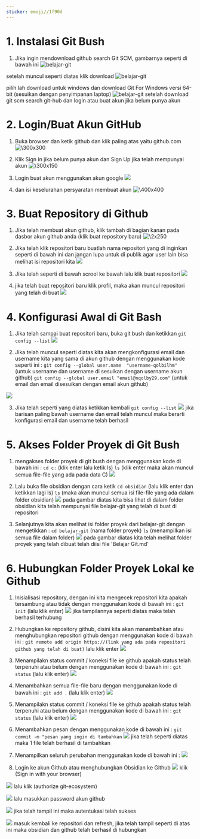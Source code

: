 ```yaml
---
sticker: emoji//1f90d
---
```

 # 1. Instalasi Git Bush
1. Jika ingin mendownload github search Git SCM, gambarnya seperti di bawah ini
![belajar-git](assetrelasi/19.jpg)

setelah muncul seperti diatas klik download
![belajar-git](assetrelasi/21.jpg)

pilih lah download untuk windows dan download Git For Windows versi 64-bit (sesuikan dengan penyimpanan laptop)
![belajar-git](assetrelasi/20.jpg)
setelah download git scm search git-hub dan login atau buat akun jika belum punya akun


# 2. Login/Buat Akun GitHub
1. Buka browser dan ketik github dan klik paling atas yaitu github.com
![\300x300](assetrelasi/20.jpg)

2. Klik Sign in jika belum punya akun dan Sign Up jika telah mempunyai akun
![\300x150](assetrelasi/22.jpg)

3. Login buat akun menggunakan akun google
![](assetrelasi/23.jpg)

4. dan isi keselurahan persyaratan membuat akun
![\400x400](asset/25.jpg)
# 3. Buat Repository di Github
1. Jika telah membuat akun github, klik tambah di bagian kanan pada dasbor akun github anda (klik buat repository baru)
![\2x250](assetrelasi/1.jpg)

2. Jika telah klik repositori baru buatlah  nama repositori yang di inginkan seperti di bawah ini dan jangan lupa untuk di publik agar user lain bisa melihat isi repositori kita
![](assetrelasi/2.jpg)

3. Jika telah seperti di bawah scrool ke bawah lalu klik buat repositori 
![](assetrelasi/3.jpg)

4. jika telah buat repositori baru klik profil, maka akan muncul repositori yang telah di buat
![](assetrelasi/26.JPG)

# 4. Konfigurasi Awal di Git Bash
1. Jika telah sampai buat repositori baru, buka git bush dan ketikkan 
 `git config --list`
![](assetrelasi/34.jpg)

2. Jika telah muncul seperti diatas kita akan mengkonfigurasi email dan username kita yang sama di akun github dengan menggunakan kode seperti ini : 
`git config --global user.name  "username-qolbilhm"` (untuk username dan username di sesuikan dengan username akun github)
`git config --global user.email "email@nqolby29.com"` (untuk email dan email disesuikan dengan email akun github)

![](assetrelasi/8.jpg)

3. Jika telah seperti yang diatas ketikkan kembali 
`git config --list` 
![](assetrelasi/9.jpg)
jika barisan paling bawah username dan email telah muncul maka berarti konfigurasi email dan username telah berhasil

# 5. Akses Folder Proyek di Git Bush
1. mengakses folder proyek di git bush dengan menggunakan kode di bawah ini : 
`cd c:` (klik enter lalu ketik ls)
`ls` (klik enter maka akan muncul semua file-file yang ada pada data C)
![](assetrelasi/10.jpg)

2. Lalu buka file obsidian dengan cara ketik 
`cd obsidian` (lalu klik enter dan ketikkan lagi ls)
`ls` (maka akan muncul semua isi file-file yang ada dalam folder obsidian)
![](assetrelasi/11.jpg)
pada gambar diatas kita bisa lihat di dalam folder obsidian kita telah mempunyai file belajar-git yang telah di buat di repositori

3. Selanjutnya kita akan melihat isi folder proyek dari belajar-git dengan mengetikkan : 
`cd belajar-git` (nama folder proyek)
`ls` (menampilkan isi semua file dalam folder)
![](assetrelasi/12.jpg)
pada gambar diatas kita telah melihat folder proyek yang telah dibuat telah diisi file 'Belajar Git.md'

# 6. Hubungkan Folder Proyek Lokal ke Github
1. Inisialisasi repository, dengan ini kita mengecek repositori kita apakah tersambung atau tidak dengan menggunakan kode di bawah ini : 
`git init` (lalu klik enter)
![](assetrelasi/13.jpg)
jika tampilannya seperti diatas maka telah berhasil terhubung

2. Hubungkan ke repository github, disini kita akan manambahkan atau menghubungkan repositori github dengan menggunakan kode di bawah ini : 
`git remote add origin https://(link yang ada pada repositori github yang telah di buat)` lalu klik enter
![](assetrelasi/28.jpg)

3. Menampilakn status commit / koneksi file ke github apakah status telah terpenuhi atau belum dengan menggunakan kode di bawah ini : 
`git status` (lalu klik enter)
![](assetrelasi/29.jpg)

4. Menambahkan semua file-file baru dengan menggunakan kode di bawah ini :
`git add .` (lalu klik enter)
![](assetrelasi/30.jpg)

5. Menampilakn status commit / koneksi file ke github apakah status telah terpenuhi atau belum dengan menggunakan kode di bawah ini : 
`git status` (lalu klik enter)
![](assetrelasi/29.jpg)

6. Menambahkan pesan dengan  menggunakan kode di bawah ini : 
`git commit -m "pesan yang ingin di tambahkan`
![](assetrelasi/31.jpg)
jika telah seperti diatas maka 1 file telah berhasil di tambahkan 

7.  Menampilkan seluruh perubahan menggunakan kode di bawah ini : 
![](assetrelasi/32.jpg)

8. Login ke akun Github atau menghubungkan Obsidian ke Github 
![](assetrelasi/15.jpg)
klik (Sign in with your browser)

![](assetrelasi/16.jpg)
lalu klik (authorize git-ecosystem)

![](assetrelasi/17.jpg)
lalu masukkan password akun github

![](assetrelasi/18.jpg)
jika telah tampil ini maka autentukasi telah sukses

![](assetrelasi/33.jpg)
masuk kembali ke repositori dan refresh, jika telah tampil seperti di atas ini maka obsidian dan github telah berhasil di hubungkan